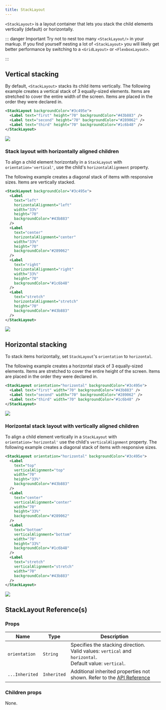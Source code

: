 ```yaml
---
title: StackLayout
---
```


`<StackLayout>` is a layout container that lets you stack the child elements vertically (default) or horizontally.

::: danger Important
Try not to nest too many `<StackLayout/>` in your markup. If you find yourself nesting a lot of `<StackLayout>`
you will likely get better performance by switching to a `<GridLayout>` or `<FlexboxLayout>`.

<!-- See [Layout Nesting](/common-pitfalls.html#layout-nesting) for more information. -->

:::

## Vertical stacking

By default, `<StackLayout>` stacks its child items vertically. The following example creates a vertical stack of 3 equally-sized elements. Items are stretched to cover the entire width of the screen. Items are placed in the order they were declared in.

```xml
<StackLayout backgroundColor="#3c495e">
  <Label text="first" height="70" backgroundColor="#43b883" />
  <Label text="second" height="70" backgroundColor="#289062" />
  <Label text="third" height="70" backgroundColor="#1c6b48" />
</StackLayout>
```

<img class="md:w-1/2 lg:w-1/3" src="https://art.nativescript.org/layouts/stack_layout_vertical.svg" />

### Stack layout with horizontally aligned children

To align a child element horizontally in a `StackLayout` with `orientation='vertical'`, use the child's `horizontalAlignment` property.

The following example creates a diagonal stack of items with responsive sizes. Items are vertically stacked.

```xml
<StackLayout backgroundColor="#3c495e">
  <Label
    text="left"
    horizontalAlignment="left"
    width="33%"
    height="70"
    backgroundColor="#43b883"
  />
  <Label
    text="center"
    horizontalAlignment="center"
    width="33%"
    height="70"
    backgroundColor="#289062"
  />
  <Label
    text="right"
    horizontalAlignment="right"
    width="33%"
    height="70"
    backgroundColor="#1c6b48"
  />
  <Label
    text="stretch"
    horizontalAlignment="stretch"
    height="70"
    backgroundColor="#43b883"
  />
</StackLayout>
```

<img class="md:w-1/2 lg:w-1/3" src="https://art.nativescript.org/layouts/stack_layout_vertical_align_children.svg" />

## Horizontal stacking

To stack items horizontally, set `StackLayout`'s `orientation` to `horizontal`.

The following example creates a horizontal stack of 3 equally-sized elements. Items are stretched to cover the entire height of the screen. Items are placed in the order they were declared in.

```xml
<StackLayout orientation="horizontal" backgroundColor="#3c495e">
  <Label text="first" width="70" backgroundColor="#43b883" />
  <Label text="second" width="70" backgroundColor="#289062" />
  <Label text="third" width="70" backgroundColor="#1c6b48" />
</StackLayout>
```

<img class="md:w-1/2 lg:w-1/3" src="https://art.nativescript.org/layouts/stack_layout_horizontal.svg" />

### Horizontal stack layout with vertically aligned children

To align a child element vertically in a `StackLayout` with `orientation='horizontal'` use the child's `verticalAlignment` property.
The following example creates a diagonal stack of items with responsive sizes.

```xml
<StackLayout orientation="horizontal" backgroundColor="#3c495e">
  <Label
    text="top"
    verticalAlignment="top"
    width="70"
    height="33%"
    backgroundColor="#43b883"
  />
  <Label
    text="center"
    verticalAlignment="center"
    width="70"
    height="33%"
    backgroundColor="#289062"
  />
  <Label
    text="bottom"
    verticalAlignment="bottom"
    width="70"
    height="33%"
    backgroundColor="#1c6b48"
  />
  <Label
    text="stretch"
    verticalAlignment="stretch"
    width="70"
    backgroundColor="#43b883"
  />
</StackLayout>
```

<img class="md:w-1/2 lg:w-1/3" src="https://art.nativescript.org/layouts/stack_layout_horizontal_align_children.svg" />

## StackLayout Reference(s)

### Props

| Name           | Type        | Description                                                                                                                              |
| -------------- | ----------- | ---------------------------------------------------------------------------------------------------------------------------------------- |
| `orientation`  | `String`    | Specifies the stacking direction.<br/>Valid values: `vertical` and `horizontal`.<br/>Default value: `vertical`.                          |
| `...Inherited` | `Inherited` | Additional inherited properties not shown. Refer to the [API Reference](https://docs.nativescript.org/api-reference/classes/stacklayout) |

### Children props

None.
